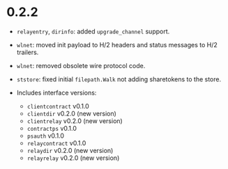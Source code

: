 # 0.2.2

- `relayentry`, `dirinfo`: added `upgrade_channel` support.
- `wlnet`: moved init payload to H/2 headers and status messages to H/2
  trailers.
- `wlnet`: removed obsolete wire protocol code.
- `ststore`: fixed initial `filepath.Walk` not adding sharetokens to the
  store.

- Includes interface versions:
    - `clientcontract` v0.1.0
    - `clientdir` v0.2.0 (new version)
    - `clientrelay` v0.2.0 (new version)
    - `contractps` v0.1.0
    - `psauth` v0.1.0
    - `relaycontract` v0.1.0
    - `relaydir` v0.2.0 (new version)
    - `relayrelay` v0.2.0 (new version)
